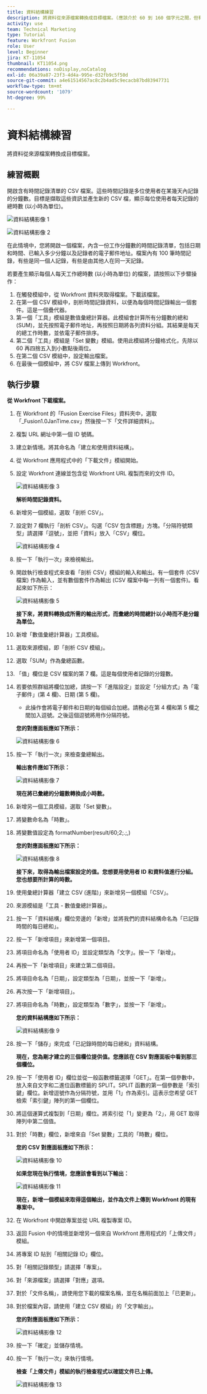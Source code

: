 ```yaml
---
title: 資料結構練習
description: 將資料從來源檔案轉換成目標檔案。(應該介於 60 到 160 個字元之間，但有 58 個字元)
activity: use
team: Technical Marketing
type: Tutorial
feature: Workfront Fusion
role: User
level: Beginner
jira: KT-11054
thumbnail: KT11054.png
recommendations: noDisplay,noCatalog
exl-id: 06a39a87-23f3-4d4a-995e-d32fb9c5f50d
source-git-commit: a4e61514567ac8c2b4ad5c9ecacb87bd83947731
workflow-type: tm+mt
source-wordcount: '1079'
ht-degree: 99%

---
```


# 資料結構練習

將資料從來源檔案轉換成目標檔案。

## 練習概觀

開啟含有時間記錄清單的 CSV 檔案。這些時間記錄是多位使用者在某幾天內記錄的分鐘數。目標是擷取這些資訊並產生新的 CSV 檔，顯示每位使用者每天記錄的總時數 (以小時為單位)。

![資料結構影像 1](../12-exercises/assets/data-structures-walkthrough-1.png)

![資料結構影像 2](../12-exercises/assets/data-structures-walkthrough-2.png)


在此情境中，您將開啟一個檔案，內含一份工作分鐘數的時間記錄清單，包括日期和時間、已輸入多少分鐘以及記錄者的電子郵件地址。檔案內有 100 筆時間記錄，有些是同一個人記錄，有些是由其他人在同一天記錄。

若要產生顯示每個人每天工作總時數 (以小時為單位) 的檔案，請按照以下步驟操作：

1. 在觸發模組中，從 Workfront 資料夾取得檔案。下載該檔案。
1. 在第一個 CSV 模組中，剖析時間記錄資料，以便為每個時間記錄輸出一個套件。這是一個疊代器。
1. 第一個「工具」模組是數值彙總計算器。此模組會計算所有分鐘數的總和 (SUM)，並先按照電子郵件地址，再按照日期將各列資料分組。其結果是每天的總工作時數，並依電子郵件排序。
1. 第二個「工具」模組是「Set 變數」模組。使用此模組將分鐘格式化，先除以 60 再四捨五入到小數點後兩位。
1. 在第二個 CSV 模組中，設定輸出檔案。
1. 在最後一個模組中，將 CSV 檔案上傳到 Workfront。

## 執行步驟

**從 Workfront 下載檔案。**

1. 在 Workfront 的「Fusion Exercise Files」資料夾中，選取「_Fusion1.0JanTime.csv」然後按一下「文件詳細資料」。
1. 複製 URL 網址中第一個 ID 號碼。
1. 建立新情境。將其命名為「建立和使用資料結構」。
1. 從 Workfront 應用程式中的「下載文件」模組開始。
1. 設定 Workfront 連線並包含從 Workfront URL 複製而來的文件 ID。

   ![資料結構影像 3](../12-exercises/assets/data-structures-walkthrough-3.png)

   **解析時間記錄資料。**

1. 新增另一個模組，選取「剖析 CSV」。
1. 設定對 7 欄執行「剖析 CSV」。勾選「CSV 包含標題」方塊。「分隔符號類型」請選擇「逗號」，並把「資料」放入「CSV」欄位。

   ![資料結構影像 4](../12-exercises/assets/data-structures-walkthrough-4.png)

1. 按一下「執行一次」來檢視輸出。
1. 開啟執行檢查程式來查看「剖析 CSV」模組的輸入和輸出。有一個套件 (CSV 檔案) 作為輸入，並有數個套件作為輸出 (CSV 檔案中每一列有一個套件)。看起來如下所示：

   ![資料結構影像 5](../12-exercises/assets/data-structures-walkthrough-5.png)

   **接下來，將資料轉換成所需的輸出形式，而彙總的時間總計以小時而不是分鐘為單位。**

1. 新增「數值彙總計算器」工具模組。
1. 選取來源模組，即「剖析 CSV 模組」。
1. 選取「SUM」作為彙總函數。
1. 「值」欄位是 CSV 檔案的第 7 欄。這是每個使用者記錄的分鐘數。
1. 若要依照群組將欄位加總，請按一下「進階設定」並設定「分組方式」為「電子郵件」(第 4 欄)、日期 (第 5 欄)。

   + 此操作會將電子郵件和日期的每個組合加總。請務必在第 4 欄和第 5 欄之間加入逗號。之後這個逗號將用作分隔符號。

   **您的對應面板應如下所示：**

   ![資料結構影像 6](../12-exercises/assets/data-structures-walkthrough-6.png)

1. 按一下「執行一次」來檢查彙總輸出。

   **輸出套件應如下所示：**

   ![資料結構影像 7](../12-exercises/assets/data-structures-walkthrough-7.png)

   **現在將已彙總的分鐘數轉換成小時數。**

1. 新增另一個工具模組，選取「Set 變數」。
1. 將變數命名為「時數」。
1. 將變數值設定為 formatNumber(result/60;2;.;,)

   **您的對應面板應如下所示：**

   ![資料結構影像 8](../12-exercises/assets/data-structures-walkthrough-8.png)

   **接下來，取得為輸出檔案設定的值。您想要用使用者 ID 和資料值進行分組。您也想要所計算的時數。**

1. 使用彙總計算器「建立 CSV (進階)」來新增另一個模組「CSV」。
1. 來源模組是「工具 - 數值彙總計算器」。
1. 按一下「資料結構」欄位旁邊的「新增」並將我們的資料結構命名為「已記錄時間的每日總和」。
1. 按一下「新增項目」來新增第一個項目。
1. 將項目命名為「使用者 ID」並設定類型為「文字」。按一下「新增」。
1. 再按一下「新增項目」來建立第二個項目。
1. 將項目命名為「日期」，設定類型為「日期」，並按一下「新增」。
1. 再次按一下「新增項目」。
1. 將項目命名為「時數」，設定類型為「數字」，並按一下「新增」。

   **您的資料結構應如下所示：**

   ![資料結構影像 9](../12-exercises/assets/data-structures-walkthrough-9.png)

1. 按一下「儲存」來完成「已記錄時間的每日總和」資料結構。

   **現在，您為剛才建立的三個欄位提供值。您應該在 CSV 對應面板中看到那三個欄位。**

1. 按一下「使用者 ID」欄位並從一般函數標籤選擇「GET」。在第一個參數中，放入來自文字和二進位函數標籤的 SPLIT。SPLIT 函數的第一個參數是「索引鍵」欄位。新增逗號作為分隔符號，並用「1」作為索引。這表示您希望 GET 檢索「索引鍵」陣列的第一個欄位。
1. 將這個運算式複製到「日期」欄位。將索引從「1」變更為「2」，用 GET 取得陣列中第二個值。
1. 對於「時數」欄位，新增來自「Set 變數」工具的「時數」欄位。

   **您的 CSV 對應面板應如下所示：**

   ![資料結構影像 10](../12-exercises/assets/data-structures-walkthrough-10.png)

   **如果您現在執行情境，您應該會看到以下輸出：**

   ![資料結構影像 11](../12-exercises/assets/data-structures-walkthrough-11.png)

   **現在，新增一個模組來取得這個輸出，並作為文件上傳到 Workfront 的現有專案中。**

1. 在 Workfront 中開啟專案並從 URL 複製專案 ID。
1. 返回 Fusion 中的情境並新增另一個來自 Workfront 應用程式的「上傳文件」模組。
1. 將專案 ID 貼到「相關記錄 ID」欄位。
1. 對「相關記錄類型」請選擇「專案」。
1. 對「來源檔案」請選擇「對應」選項。
1. 對於「文件名稱」，請使用您下載的檔案名稱，並在名稱前面加上「已更新」。
1. 對於檔案內容，請使用「建立 CSV 模組」的「文字輸出」。

   **您的對應面板應如下所示：**

   ![資料結構影像 12](../12-exercises/assets/data-structures-walkthrough-12.png)

1. 按一下「確定」並儲存情境。
1. 按一下「執行一次」來執行情境。

   **檢查「上傳文件」模組的執行檢查程式以確認文件已上傳。**

   ![資料結構影像 13](../12-exercises/assets/data-structures-walkthrough-13.png)

